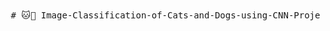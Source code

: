 <pre> # 🐱🐶 Image-Classification-of-Cats-and-Dogs-using-CNN-Project This project implements a Convolutional Neural Network (CNN) to classify images of cats and dogs. CNNs are a class of deep learning models specifically designed for analyzing visual data. Using the popular Cats vs. Dogs dataset, the model is trained to identify whether an input image contains a cat or a dog with high accuracy. Also, this project demonstrates how to build and train a **Convolutional Neural Network (CNN)** model to classify images of cats and dogs using **TensorFlow** and **Keras**. --- ## 📁 Dataset - **Source**: [Kaggle - Dogs vs. Cats](https://www.kaggle.com/competitions/dogs-vs-cats/data) - Contains thousands of labeled images of cats and dogs. - Images are resized to **256x256** for model input. > ⚠️ **Note:** > To access the dataset, you will need a **Kaggle account** and an **API key**. > Follow the instructions below to set it up. --- ## 🔐 Setting up Kaggle API Key 1. Go to [https://www.kaggle.com/account](https://www.kaggle.com/account) 2. Scroll to **"API" section** → Click on **"Create New API Token"** 3. A file named `kaggle.json` will be downloaded. 4. Place it in your working directory or upload it in Google Colab. 5. Run this code to set it up: ```python !pip install kaggle import os os.environ['KAGGLE_CONFIG_DIR'] = '/content' ``` --- ## 🧠 Model Architecture ```python model = Sequential() model.add(Conv2D(32, kernel_size=(3, 3), activation='relu', input_shape=(256, 256, 3))) model.add(BatchNormalization()) model.add(MaxPooling2D(pool_size=(2, 2))) model.add(Conv2D(64, kernel_size=(3, 3), activation='relu')) model.add(BatchNormalization()) model.add(MaxPooling2D(pool_size=(2, 2))) model.add(Flatten()) model.add(Dense(64, activation='relu')) model.add(Dense(1, activation='sigmoid')) # Binary classification ``` --- ## 🧪 Model Training - **Loss Function**: Binary Crossentropy - **Optimizer**: Adam - **Epochs**: 10+ - **Validation Split**: 20% --- ## 📊 Results - The model achieves good validation accuracy. - Can successfully classify new images of cats and dogs. --- ## 🚀 How to Run ### 🔗 Run in Google Colab: [Open in Colab](https://colab.research.google.com/github/UtkarshSaxena26062004/Image-Classification-of-Cats-and-Dogs-using-CNN-Project/blob/main/My_IBM_AI_Project.ipynb) ### 🖥️ Run Locally: 1. **Clone the repository:** ```bash git clone https://github.com/UtkarshSaxena26062004/Image-Classification-of-Cats-and-Dogs-using-CNN-Project cd Image-Classification-of-Cats-and-Dogs-using-CNN-Project ``` 2. **Install dependencies:** ```bash pip install -r requirements.txt ``` 3. **Download dataset from Kaggle** (needs API key as mentioned above) 4. **Run the notebook**: Open `My_IBM_AI_Project.ipynb` using Jupyter Notebook or Colab --- ## 🛠️ Tools & Technologies - Python - TensorFlow / Keras - NumPy, Pandas - Matplotlib - Google Colab - Kaggle API --- ## 📦 Project Structure ``` 📁 Image-Classification-of-Cats-and-Dogs-using-CNN-Project/ ├── My_IBM_AI_Project.ipynb # Main notebook ├── model_catsvsdogs.h5 # Trained model file ├── Data/ # Dataset directory (not uploaded) └── README.md # This file ``` --- ## ✍️ Author **Utkarsh Saxena** 📍 Moradabad, Uttar Pradesh 🔗 [GitHub Profile](https://github.com/UtkarshSaxena26062004) --- ## 🎓 Training Note This project was created by me during my training on **Artificial Intelligence (AI)** conducted by **IBM**. It was part of a **PBEL (Project Based Experiential Learning)** program focused on hands-on learning through real-world projects. --- ## 🌟 Support If you find this project useful, please ⭐ star the repository and share it! --- Let me know if you also want: - A `requirements.txt` file - Screenshots of predictions - A deployment version using Streamlit or Flask I'm happy to help! </pre>
